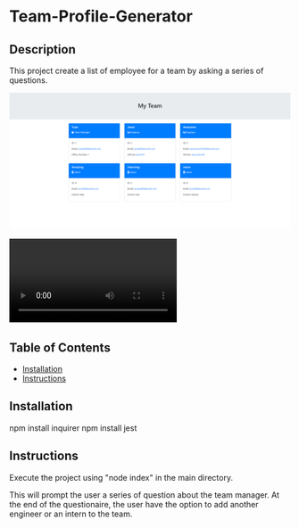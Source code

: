 # Team-Profile-Generator

## Description

This project create a list of employee for a team by asking a series of questions.

![Preview](src/image/Team_List.PNG)

![instruction](src/image/team_instructional_video.mkv)

## Table of Contents

- [Installation](#installation)
- [Instructions](#instructions)

## Installation

npm install inquirer
npm install jest

## Instructions

Execute the project using "node index" in the main directory.

This will prompt the user a series of question about the team manager. At the end of the questionaire, the user have the option to add another engineer or an intern to the team.
